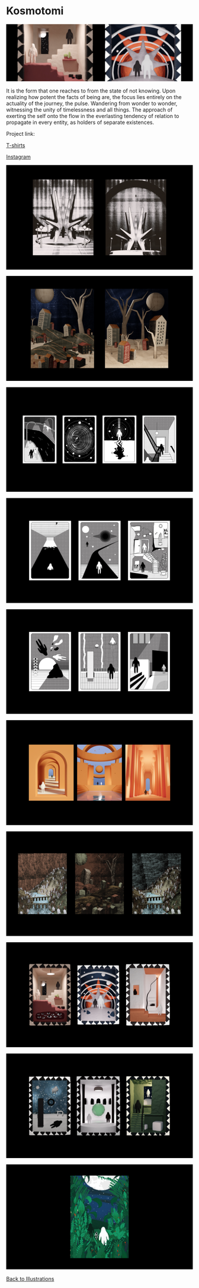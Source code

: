 # Kosmotomi
![kosmotomi](images/kosmotomi.png)

It is the form that one reaches to from the state of not knowing. Upon realizing how potent the facts of being are, the focus lies entirely on the actuality of the journey, the pulse. Wandering from wonder to wonder, witnessing the unity of timelessness and all things. The approach of exerting the self onto the flow in the everlasting tendency of relation to propagate in every entity, as holders of separate existences. 

Project link:

[T-shirts](https://instagram.com/kosmotomi_)

[Instagram](https://instagram.com/lomz.art)

![kosmotomi](images/kosmotomi1.jpg)

![kosmotomi](images/kosmotomi2.jpg)

![kosmotomi](images/kosmotomi3.jpg)

![kosmotomi](images/kosmotomi4.jpg)

![kosmotomi](images/kosmotomi5.jpg)

![kosmotomi](images/kosmotomi6.jpg)

![kosmotomi](images/kosmotomi7.jpg)

![kosmotomi](images/kosmotomi8.jpg)

![kosmotomi](images/kosmotomi9.jpg)

![kosmotomi](images/kosmotomi10.jpg)

[Back to Illustrations](illustrations.html)
